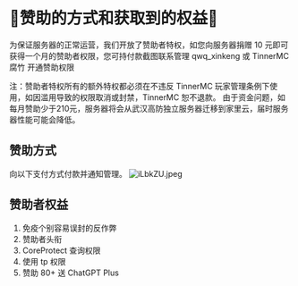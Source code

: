 # 👋赞助的方式和获取到的权益👋
为保证服务器的正常运营，我们开放了赞助者特权，如您向服务器捐赠 10 元即可获得一个月的赞助者权限，您可持付款截图联系管理 qwq_xinkeng 或 TinnerMC 腐竹 开通赞助权限

注：赞助者特权所有的额外特权都必须在不违反 TinnerMC 玩家管理条例下使用，如因滥用导致的权限取消或封禁，TinnerMC 恕不退款。
由于资金问题，如每月赞助少于210元，服务器将会从武汉高防独立服务器迁移到家里云，届时服务器性能可能会降低。

## 赞助方式
向以下支付方式付款并通知管理。
![iLbkZU.jpeg](https://i.328888.xyz/2023/05/01/iLbkZU.jpeg)

## 赞助者权益
1. 免疫个别容易误封的反作弊
2. 赞助者头衔
3. CoreProtect 查询权限
4. 使用 tp 权限
5. 赞助 80+ 送 ChatGPT Plus